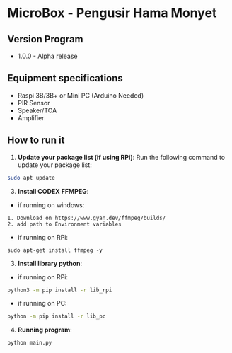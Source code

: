 # MicroBox - Pengusir Hama Monyet

## Version Program
- 1.0.0 - Alpha release

## Equipment specifications
- Raspi 3B/3B+ or Mini PC (Arduino Needed)
- PIR Sensor
- Speaker/TOA
- Amplifier

## How to run it
1. **Update your package list (if using RPi)**: Run the following command to update your package list:
```sh
sudo apt update
```
3. **Install CODEX FFMPEG**:
- if running on windows:
```
1. Download on https://www.gyan.dev/ffmpeg/builds/
2. add path to Environment variables
```
- if running on RPi:
```
sudo apt-get install ffmpeg -y
```
3. **Install library python**:
- if running on RPi:
```sh
python3 -m pip install -r lib_rpi
```
- if running on PC:
```sh
python -m pip install -r lib_pc
```
4. **Running program**:
```sh
python main.py
```